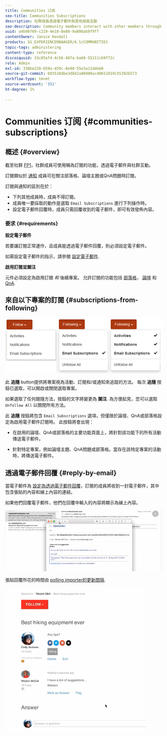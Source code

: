 ```yaml
---
title: Communities 订阅
seo-title: Communities Subscriptions
description: 社群成員透過電子郵件與其他成員互動
seo-description: Community members interact with other members through email
uuid: a4b98769-c219-4e18-8e80-9a806ab979ff
contentOwner: Janice Kendall
products: SG_EXPERIENCEMANAGER/6.5/COMMUNITIES
topic-tags: administering
content-type: reference
discoiquuid: 33c85af4-4c56-487a-ba60-55211cb9f72c
role: Admin
exl-id: 338be220-659a-459c-8e90-55e3a11ddeb0
source-git-commit: 603518dbe3d842a08900ac40651919c55392b573
workflow-type: tm+mt
source-wordcount: '351'
ht-degree: 1%

---
```


# Communities 订阅 {#communities-subscriptions}

## 概述 {#overview}

截至社群 [FP1](deploy-communities.md#latestfeaturepack)，社群成員可使用稱為訂閱的功能，透過電子郵件與社群互動。

訂閱類似於 [通知](notifications.md) 成員可在關注部落格、論壇主題或QnA問題時訂閱。

訂閱與通知的區別在於：

* 下列其他成員時，成員不得訂閱。
* 成員唯一要採取的動作是選取 `Email Subscriptions` 進行下列操作時。
* 設定電子郵件回覆時，成員只需回覆收到的電子郵件，即可有效發佈內容。

### 要求 {#requirements}

**設定電子郵件**

若要讓訂閱正常運作，且成員能透過電子郵件回覆，則必須設定電子郵件。

如需設定電子郵件的指示，請參閱 [設定電子郵件](email.md).

**啟用訂閱並關注**

元件必須設定為啟用訂閱 *和* 後續專案。 允許訂閱的功能包括 [部落格](blog-feature.md)， [論壇](forum.md) 和 [QnA](working-with-qna.md).

## 來自以下專案的訂閱 {#subscriptions-from-following}

![subscription-flowing](assets/subscription-following.png)

此 **追隨** button提供將專案視為活動、訂閱和/或通知來追蹤的方法。 每次 **追隨** 按鈕已選取，可以開啟或關閉選取專案。

如果選取了任何跟隨方法，按鈕的文字將變更為 **關注**. 為方便起見，您可以選取 `Unfollow All` 以關閉所有方法。

此 **追隨** 按鈕將包含 `Email Subscriptions` 選項，但僅限於論壇、QnA或部落格設定為啟用電子郵件訂閱時。 此按鈕將會出現：

* 在啟用的論壇、QnA或部落格的主要功能頁面上，將針對該功能下的所有活動傳送電子郵件。

* 針對特定專案，例如論壇主題、QnA問題或部落格。當存在該特定專案的活動時，將傳送電子郵件。

## 透過電子郵件回覆 {#reply-by-email}

當電子郵件為 [設定為透過電子郵件回覆](email.md#configure-polling-importer)，訂閱的成員將收到一封電子郵件，其中包含張貼的內容和線上內容的連結。

如果他們回覆電子郵件，他們在回覆中輸入的內容將顯示為線上內容。

![email-reply](assets/email-reply.png)

張貼回覆所花的時間由 [polling importer的更新間隔](email.md#configure-polling-importer).

![QA](assets/qa.png)
